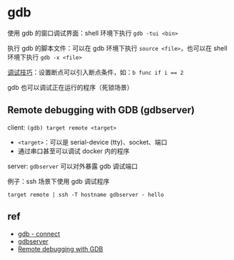 # gdb

使用 gdb 的窗口调试界面：shell 环境下执行 `gdb -tui <bin>`

执行 gdb 的脚本文件：可以在 gdb 环境下执行 `source <file>`，也可以在 shell 环境下执行 `gdb -x <file>`

[调试技巧](https://ftp.gnu.org/old-gnu/Manuals/gdb/html_node/gdb_33.html)：设置断点可以引入断点条件，如：`b func if i == 2`

gdb 也可以调试正在运行的程序（死锁场景）

## Remote debugging with GDB (gdbserver)

client: `(gdb) target remote <target>`

- `<target>`：可以是 serial-device (tty)、socket、端口
- 通过串口甚至可以调试 docker 内的程序

server: `gdbserver` 可以对外暴露 gdb 调试端口

例子：ssh 场景下使用 gdb 调试程序

```gdb
target remote | ssh -T hostname gdbserver - hello
```

## ref

- [gdb - connect](https://sourceware.org/gdb/current/onlinedocs/gdb.html/Connecting.html)
- [gdbserver](https://sourceware.org/gdb/current/onlinedocs/gdb.html/Server.html)
- [Remote debugging with GDB](https://developers.redhat.com/blog/2015/04/28/remote-debugging-with-gdb)
